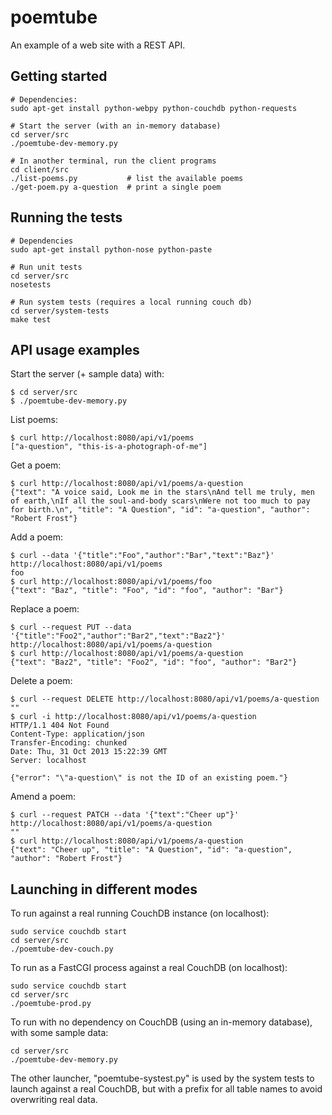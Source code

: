 poemtube
========

An example of a web site with a REST API.

Getting started
---------------

    # Dependencies:
    sudo apt-get install python-webpy python-couchdb python-requests

    # Start the server (with an in-memory database)
    cd server/src
    ./poemtube-dev-memory.py

    # In another terminal, run the client programs
    cd client/src
    ./list-poems.py           # list the available poems
    ./get-poem.py a-question  # print a single poem

Running the tests
-----------------

    # Dependencies
    sudo apt-get install python-nose python-paste

    # Run unit tests
    cd server/src
    nosetests

    # Run system tests (requires a local running couch db)
    cd server/system-tests
    make test

API usage examples
------------------

Start the server (+ sample data) with:

    $ cd server/src
    $ ./poemtube-dev-memory.py

List poems:

    $ curl http://localhost:8080/api/v1/poems
    ["a-question", "this-is-a-photograph-of-me"]

Get a poem:

    $ curl http://localhost:8080/api/v1/poems/a-question
    {"text": "A voice said, Look me in the stars\nAnd tell me truly, men of earth,\nIf all the soul-and-body scars\nWere not too much to pay for birth.\n", "title": "A Question", "id": "a-question", "author": "Robert Frost"}

Add a poem:

    $ curl --data '{"title":"Foo","author":"Bar","text":"Baz"}' http://localhost:8080/api/v1/poems
    foo
    $ curl http://localhost:8080/api/v1/poems/foo
    {"text": "Baz", "title": "Foo", "id": "foo", "author": "Bar"}

Replace a poem:

    $ curl --request PUT --data '{"title":"Foo2","author":"Bar2","text":"Baz2"}' http://localhost:8080/api/v1/poems/a-question
    $ curl http://localhost:8080/api/v1/poems/a-question
    {"text": "Baz2", "title": "Foo2", "id": "foo", "author": "Bar2"}

Delete a poem:

    $ curl --request DELETE http://localhost:8080/api/v1/poems/a-question
    ""
    $ curl -i http://localhost:8080/api/v1/poems/a-question
    HTTP/1.1 404 Not Found
    Content-Type: application/json
    Transfer-Encoding: chunked
    Date: Thu, 31 Oct 2013 15:22:39 GMT
    Server: localhost

    {"error": "\"a-question\" is not the ID of an existing poem."}

Amend a poem:

    $ curl --request PATCH --data '{"text":"Cheer up"}' http://localhost:8080/api/v1/poems/a-question
    ""
    $ curl http://localhost:8080/api/v1/poems/a-question
    {"text": "Cheer up", "title": "A Question", "id": "a-question", "author": "Robert Frost"}

Launching in different modes
----------------------------

To run against a real running CouchDB instance (on localhost):

    sudo service couchdb start
    cd server/src
    ./poemtube-dev-couch.py

To run as a FastCGI process against a real CouchDB (on localhost):

    sudo service couchdb start
    cd server/src
    ./poemtube-prod.py

To run with no dependency on CouchDB (using an in-memory database), with some sample data:

    cd server/src
    ./poemtube-dev-memory.py

The other launcher, "poemtube-systest.py" is used by the system tests to launch against a real CouchDB, but with a prefix for all table names to avoid overwriting real data.


